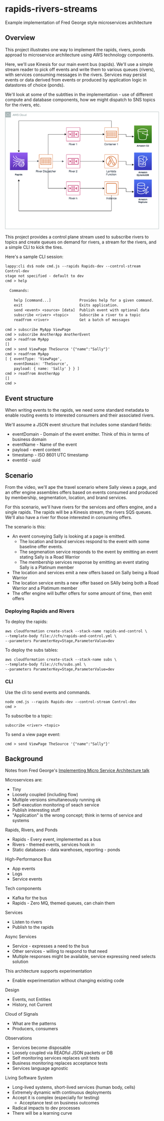 # rapids-rivers-streams

Example implementation of Fred George style microservices architecture

## Overview

This project illustrates one way to implement the rapids, rivers, ponds approad to microservice architecture using AWS technology components.

Here, we'll use Kinesis for our main event bus (rapids). We'll use a simple stream reader to pick off events and write them to various queues (rivers), with services consuming messages in the rivers. Services may persist events or data derived from events or produced by application logic in datastores of choice (ponds).

We'll look at some of the subtlties in the implementation - use of different compute and database components, how we might dispatch to SNS topics for the rivers, etc.

![](./rapids-rivers-ponds.png)

This project provides a control plane stream used to subscribe rivers to topics and create queues on demand for rivers, a stream for the rivers, and a simple CLI to kick the tires.

Here's a sample CLI session:

```console
lappy:cli ds$ node cmd.js --rapids Rapids-dev --control-stream Control-dev
stage not specified - default to dev
cmd > help

  Commands:

    help [command...]             Provides help for a given command.
    exit                          Exits application.
    send <event> <source> [data]  Publish event with optional data
    subscribe <river> <topic>     Subscribe a river to a topic
    readfrom <river>              Get a batch of messages

cmd > subscribe MyApp ViewPage
cmd > subscribe AnotherApp AnotherEvent
cmd > readfrom MyApp
[]
cmd > send ViewPage TheSource '{"name":"Sally"}'
cmd > readfrom MyApp
[ { eventType: 'ViewPage',
    eventDomain: 'TheSource',
    payload: { name: 'Sally' } } ]
cmd > readfrom AnotherApp
[]
cmd > 
```

## Event structure

When writing events to the rapids, we need some standard metadata to enable routing events to interested consumers and their associated rivers.

We'll assume a JSON event structure that includes some standard fields:

* eventDomain - Domain of the event emitter. Think of this in terms of business domain
* eventName - Name of the event
* payload - event content
* timestamp - ISO 8601 UTC timestamp
* eventId - uuid

## Scenario

From the video, we'll ape the travel scenario where Sally views a page, and an offer engine assembles offers based on events consumed and produced by membership, segmentation, location, and brand services.

For this scenario, we'll have rivers for the services and offers engine, and a single rapids. The rapids will be a Kinesis stream, the rivers SQS queues. We'll also have a river for those interested in consuming offers.

The scenario is this:

* An event conveying Sally is looking at a page is emitted.
    * The location and brand services respond to the event with some baseline offer events. 
    * The segmenation service responds to the event by emitting an event stating Sally is a Road Warrior
    * The membership services response by emitting an event stating Sally is a Platinum member
* The location and services emit a new offers based on Sally being a Road Warrior
* The location service emits a new offer based on SAlly being both a Road Warrior and a Platimum member
* The offer engine will buffer offers for some amount of time, then emit offers

### Deploying Rapids and Rivers

To deploy the rapids:

```console
aws cloudformation create-stack --stack-name rapids-and-control \
--template-body file://cfn/rapids-and-control.yml \
--parameters ParameterKey=Stage,ParameterValue=dev
```

To deploy the subs tables:


```console
aws cloudformation create-stack --stack-name subs \
--template-body file://cfn/subs.yml \
--parameters ParameterKey=Stage,ParameterValue=dev
```

### CLI

Use the cli to send events and commands.

```console
node cmd.js --rapids Rapids-dev --control-stream Control-dev
cmd >
```

To subscribe to a topic:

```console
subscribe <river> <topic>
```

To send a view page event:

```console
cmd > send ViewPage TheSource '{"name":"Sally"}'
```

## Background

Notes from Fred George's [Implementing Micro Service Architecture talk](https://vimeo.com/79866979)

Microservices are:

* Tiny
* Loosely coupled (including flow)
* Multiple versions simultaneously running ok
* Self-execution monitoring of seach service
* Publish interesting stuff
* "Application" is the wrong concept; think in terms of service and systems

Rapids, Rivers, and Ponds

* Rapids - Every event, implemented as a bus
* Rivers - themed events, services hook in
* Static databases - data warehoses, reporting - ponds

High-Performance Bus

* App events
* Logs
* Service events

Tech components

* Kafka for the bus
* Rapids - Zero MQ, themed queues, can chain them

Services

* Listen to rivers
* Publish to the rapids

Async Services

* Service - expresses a need to the bus
* Other services - willing to respond to that need
* Multiple responses might be available, service expressing need selects solution

This architecture supports experimentation

* Enable experimentation without changing existing code

Design
* Events, not Entities
* History, not Current

Cloud of Signals

* What are the patterns
* Producers, consumers

Observations

* Services become disposable
* Loosely coupled via READful JSON packets or DB
* Self monitoring services replaces unit tests
* Business monitoring replaces acceptance tests
* Services language agnostic

Living Software System

* Long-lived systems, short-lived services (human body, cells)
* Extremely dynamic with continuous deployments
* Accept it is complex (especially for testing)
    * Acceptance test on business outcomes
* Radical impacts to dev processes
* There will be a learning curve